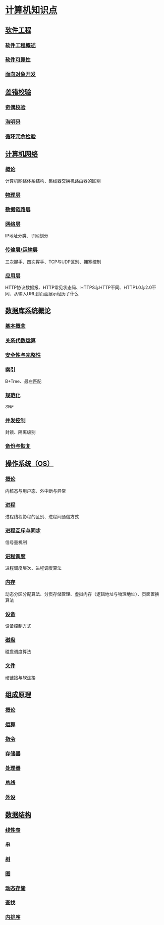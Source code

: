 # [计算机知识点](https://github.com/zhmhbest/HelloComputer)

## [软件工程](./SoftwareEngineering/index.html)

### [软件工程概述](./SoftwareEngineering/index.html#软件工程概述)

### [软件可靠性](./SoftwareEngineering/index.html#软件可靠性)

### [面向对象开发](./SoftwareEngineering/index.html#面向对象开发)

## [差错校验](./ErrorChecking/index.html)

### [奇偶校验](./ErrorChecking/index.html#奇偶校验)

### [海明码](./ErrorChecking/index.html#海明码hamming)

### [循环冗余检验](./ErrorChecking/index.html#循环冗余检验crc)

## [计算机网络](./Network/index.html)

### [概论](./Network/index.html#概论)

<span class='highlight'>计算机网络体系结构</span>、<span class='highlight'>集线器交换机路由器的区别</span>

### [物理层](./Network/index.html#物理层)

### [数据链路层](./Network/index.html#数据链路层)

### [网络层](./Network/index.html#网络层)

<span class='highlight'>IP地址分类</span>、<span class='highlight'>子网划分</span>

### [传输层/运输层](./Network/index.html#传输层运输层)

<span class='highlight'>三次握手</span>、<span class='highlight'>四次挥手</span>、<span class='highlight'>TCP与UDP区别</span>、<span class='highlight'>拥塞控制</span>

### [应用层](./Network/index.html#应用层)

<span class='highlight'>HTTP协议数据报</span>、<span class='highlight'>HTTP常见状态码</span>、<span class='highlight'>HTTPS与HTTP不同</span>、<span class='highlight'>HTTP1.0与2.0不同</span>、<span class='highlight'>从输入URL到页面展示经历了什么</span>

## [数据库系统概论](./DBTheory/index.html)

### [基本概念](./DBTheory/index.html#基本概念)

### [关系代数运算](./DBTheory/index.html#关系代数运算)

### [安全性与完整性](./DBTheory/index.html#安全性与完整性)

### [索引](./DBTheory/index.html#索引)

<span class='highlight'>B+Tree</span>、<span class='highlight'>最左匹配</span>

### [规范化](./DBTheory/index.html#规范化)

<span class='highlight'>*3NF*</span>

### [并发控制](./DBTheory/index.html#并发控制)

<span class='highlight'>封锁</span>、<span class='highlight'>隔离级别</span>

### [备份与恢复](./DBTheory/index.html#备份与恢复)

## [操作系统（OS）](./OS/index.html)

### [概论](./OS/index.html#概论)

<span class='highlight'>内核态与用户态</span>、<span class='highlight'>外中断与异常</span>

### [进程](./OS/index.html#进程)

<span class='highlight'>进程线程协程的区别</span>、<span class='highlight'>进程间通信方式</span>

### [进程互斥与同步](./OS/index.html#进程互斥与同步)

<span class='highlight'>信号量机制</span>

### [进程调度](./OS/index.html#进程调度)

<span class='highlight'>进程调度层次</span>、<span class='highlight'>进程调度算法</span>

### [内存](./OS/index.html#内存)

<span class='highlight'>动态分区分配算法</span>、<span class='highlight'>分页存储管理</span>、<span class='highlight'>虚拟内存（逻辑地址与物理地址）</span>、<span class='highlight'>页面置换算法</span>

### [设备](./OS/index.html#设备)

<span class='highlight'>设备控制方式</span>

### [磁盘](./OS/index.html#磁盘)

<span class='highlight'>磁盘调度算法</span>

### [文件](./OS/index.html#文件)

<span class='highlight'>硬链接与软连接</span>

## [组成原理](./Compose/index.html)

### [概论](./Compose/index.html#概论)

### [运算](./Compose/index.html#运算)

### [指令](./Compose/index.html#指令)

### [存储器](./Compose/index.html#存储器)

### [处理器](./Compose/index.html#处理器)

### [总线](./Compose/index.html#总线)

### [外设](./Compose/index.html#外设)

## [数据结构](./DataStruct/index.html)

### [线性表](./DataStruct/index.html#线性表)

### [串](./DataStruct/index.html#串)

### [树](./DataStruct/index.html#树)

### [图](./DataStruct/index.html#图)

### [动态存储](./DataStruct/index.html#动态存储)

### [查找](./DataStruct/index.html#查找)

### [内排序](./DataStruct/index.html#内排序)
